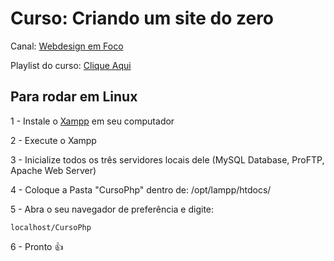 # Curso: Criando um site do zero

Canal: [Webdesign em Foco](https://www.youtube.com/channel/UCL-mk7btv-dHI5hY2Tl1GHg)

Playlist do curso: [Clique Aqui](https://www.youtube.com/playlist?list=PLbnAsJ6zliduhhEFCmMTqnR3N7AQDRf8E)

## Para rodar em Linux

1 - Instale o [Xampp](https://www.apachefriends.org/pt_br/index.html) em seu computador

2 - Execute o Xampp

3 - Inicialize todos os três servidores locais dele (MySQL Database, ProFTP, Apache Web Server)

4 - Coloque a Pasta "CursoPhp" dentro de: /opt/lampp/htdocs/

5 - Abra o seu navegador de preferência e digite:

```
localhost/CursoPhp
```

6 - Pronto :+1: